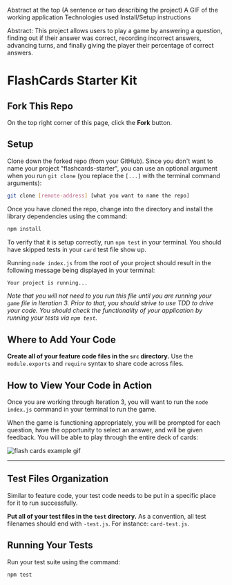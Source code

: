 Abstract at the top (A sentence or two describing the project)
A GIF of the working application
Technologies used
Install/Setup instructions

Abstract: This project allows users to play a game by answering a question, finding out if their answer was correct, recording incorrect answers, advancing turns, and finally giving the player their percentage of correct answers.



# FlashCards Starter Kit

## Fork This Repo

On the top right corner of this page, click the **Fork** button.

## Setup

Clone down the forked repo (from your GitHub). Since you don't want to name your project "flashcards-starter", you can use an optional argument when you run `git clone` (you replace the `[...]` with the terminal command arguments):

```bash
git clone [remote-address] [what you want to name the repo]
```

Once you have cloned the repo, change into the directory and install the library dependencies using the command:

```bash
npm install
```

To verify that it is setup correctly, run `npm test` in your terminal. You should have skipped tests in your `card` test file show up.

Running `node index.js` from the root of your project should result in the following message being displayed in your terminal: 

```bash
Your project is running...
```

*Note that you will not need to you run this file until you are running your `game` file in Iteration 3. Prior to that, you should strive to use TDD to drive your code. You should check the functionality of your application by running your tests via `npm test`.*


## Where to Add Your Code

**Create all of your feature code files in the `src` directory.** Use the `module.exports` and `require` syntax to share code across files.

## How to View Your Code in Action

Once you are working through Iteration 3, you will want to run the `node index.js` command in your terminal to run the game.

When the game is functioning appropriately, you will be prompted for each question, have the opportunity to select an answer, and will be given feedback. You will be able to play through the entire deck of cards:

![flash cards example gif](https://media.giphy.com/media/1zkb1q58eTiTH6D7wc/giphy.gif)

---

## Test Files Organization

Similar to feature code, your test code needs to be put in a specific place for it to run successfully.

**Put all of your test files in the `test` directory.** As a convention, all test filenames should end with `-test.js`. For instance: `card-test.js`.

## Running Your Tests

Run your test suite using the command:

```bash
npm test
```
